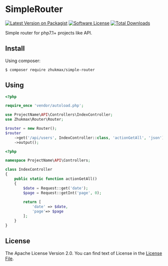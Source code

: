# SimpleRouter
[![Latest Version on Packagist][ico-version]][link-packagist]
[![Software License][ico-license]](license.md)
[![Total Downloads][ico-downloads]][link-downloads]

Simple router for php7.1+ projects like API.

## Install
Using composer:
```console
$ composer require zhukmax/simple-router
```

## Using
```php
<?php

require_once 'vendor/autoload.php';

use ProjectName\API\Controllers\IndexController;
use Zhukmax\Router\Router;

$router = new Router();
$router
    ->get('/api/users', IndexController::class, 'actionGetAll', 'json')
    ->output();
```

```php
<?php

namespace ProjectName\API\Controllers;

class IndexController
{
    public static function actionGetAll()
    {
        $date = Request::get('date');
        $page = Request::getInt('page', 0);
        
        return [
            'date' => $date,
            'page'=> $page
        ];
    }
}
```

## License

The Apache License Version 2.0. You can find text of License in the [License File](license.md).

[ico-version]: https://img.shields.io/packagist/v/zhukmax/simple-router.svg
[ico-license]: https://img.shields.io/badge/license-Apache%202-brightgreen.svg
[ico-downloads]: https://img.shields.io/packagist/dt/zhukmax/simple-router.svg

[link-packagist]: https://packagist.org/packages/zhukmax/simple-router
[link-downloads]: https://packagist.org/packages/zhukmax/simple-router
